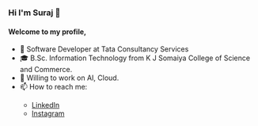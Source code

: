 <h3> <strong> Hi I'm Suraj 👋 </strong> </h3>
<h4>Welcome to my profile,</h4>

<ul>
  <li> 🏢 Software Developer at Tata Consultancy Services</li>
  <li> 🎓 B.Sc. Information Technology from K J Somaiya College of Science and Commerce.</li>
  <li> 🏢 Willing to work on AI, Cloud.</li>
  <li> 📫 How to reach me: </li>
  <ul>
    <li><a href="https://linkedin.com/in/bhosalesuraj/"> LinkedIn </a></li>
    <li><a href="https://www.instagram.com/_suraj12__/"> Instagram </a></li>
  </ul>
</ul>

